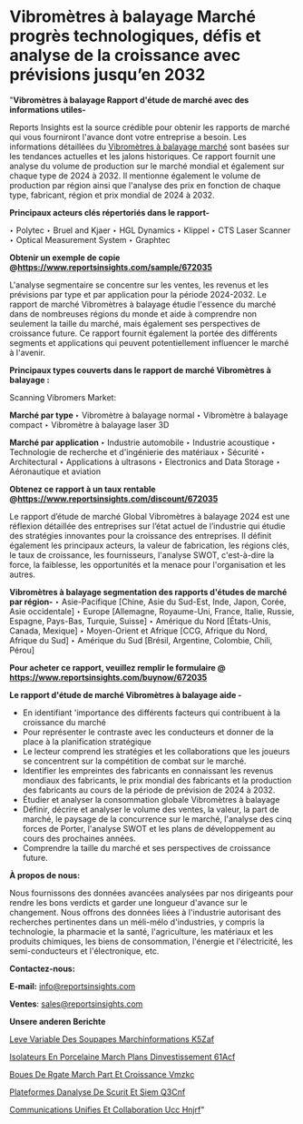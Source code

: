 # Vibromètres à balayage Marché progrès technologiques, défis et analyse de la croissance avec prévisions jusqu’en 2032

"<strong>Vibromètres à balayage Rapport d'étude de marché avec des informations utiles-</strong>

Reports Insights est la source crédible pour obtenir les rapports de marché qui vous fourniront l'avance dont votre entreprise a besoin. Les informations détaillées du <a href=https://www.reportsinsights.com/sample/672035>Vibromètres à balayage marché</a> sont basées sur les tendances actuelles et les jalons historiques. Ce rapport fournit une analyse du volume de production sur le marché mondial et également sur chaque type de 2024 à 2032. Il mentionne également le volume de production par région ainsi que l'analyse des prix en fonction de chaque type, fabricant, région et prix mondial de 2024 à 2032.

<b>Principaux acteurs clés répertoriés dans le rapport-</b>

‣ Polytec
‣ Bruel and Kjaer
‣ HGL Dynamics
‣ Klippel
‣ CTS Laser Scanner
‣ Optical Measurement System
‣ Graphtec

<strong><b>Obtenir un exemple de copie @</b></strong><a href=https://www.reportsinsights.com/sample/672035><strong><b>https://www.reportsinsights.com/sample/672035</b></strong></a>

L'analyse segmentaire se concentre sur les ventes, les revenus et les prévisions par type et par application pour la période 2024-2032. Le rapport de marché Vibromètres à balayage étudie l'essence du marché dans de nombreuses régions du monde et aide à comprendre non seulement la taille du marché, mais également ses perspectives de croissance future. Ce rapport fournit également la portée des différents segments et applications qui peuvent potentiellement influencer le marché à l'avenir.

<strong>Principaux types couverts dans le rapport de marché Vibromètres à balayage :</strong>

Scanning Vibromers Market:

<strong>Marché par type </strong>
‣ Vibromètre à balayage normal
‣ Vibromètre à balayage compact
‣ Vibromètre à balayage laser 3D

<strong>Marché par application </strong>
‣ Industrie automobile
‣ Industrie acoustique
‣ Technologie de recherche et d'ingénierie des matériaux
‣ Sécurité
‣ Architectural
‣ Applications à ultrasons
‣ Electronics and Data Storage
‣ Aéronautique et aviation

<strong><b>Obtenez ce rapport à un taux rentable @</b></strong><a href=https://www.reportsinsights.com/discount/672035><strong><b>https://www.reportsinsights.com/discount/672035</b></strong></a>

Le rapport d’étude de marché Global Vibromètres à balayage 2024 est une réflexion détaillée des entreprises sur l’état actuel de l’industrie qui étudie des stratégies innovantes pour la croissance des entreprises. Il définit également les principaux acteurs, la valeur de fabrication, les régions clés, le taux de croissance, les fournisseurs, l'analyse SWOT, c'est-à-dire la force, la faiblesse, les opportunités et la menace pour l'organisation et les autres.

<strong>Vibromètres à balayage segmentation des rapports d'études de marché par région-</strong>
‣ Asie-Pacifique [Chine, Asie du Sud-Est, Inde, Japon, Corée, Asie occidentale]
‣ Europe [Allemagne, Royaume-Uni, France, Italie, Russie, Espagne, Pays-Bas, Turquie, Suisse]
‣ Amérique du Nord [États-Unis, Canada, Mexique]
‣ Moyen-Orient et Afrique [CCG, Afrique du Nord, Afrique du Sud]
‣ Amérique du Sud [Brésil, Argentine, Colombie, Chili, Pérou]

<strong>Pour acheter ce rapport, veuillez remplir le formulaire @   <a href=https://www.reportsinsights.com/buynow/672035>https://www.reportsinsights.com/buynow/672035</a></strong>

<strong>Le rapport d'étude de marché Vibromètres à balayage aide -</strong>
<ul>
  <li>En identifiant 'importance des différents facteurs qui contribuent à la croissance du marché</li>
  <li>Pour représenter le contraste avec les conducteurs et donner de la place à la planification stratégique</li>
  <li>Le lecteur comprend les stratégies et les collaborations que les joueurs se concentrent sur la compétition de combat sur le marché.</li>
  <li>Identifier les empreintes des fabricants en connaissant les revenus mondiaux des fabricants, le prix mondial des fabricants et la production des fabricants au cours de la période de prévision de 2024 à 2032.</li>
  <li>Étudier et analyser la consommation globale Vibromètres à balayage</li>
  <li>Définir, décrire et analyser le volume des ventes, la valeur, la part de marché, le paysage de la concurrence sur le marché, l'analyse des cinq forces de Porter, l'analyse SWOT et les plans de développement au cours des prochaines années.</li>
  <li>Comprendre la taille du marché et ses perspectives de croissance future.</li>
</ul>
<strong>À propos de nous:</strong>

Nous fournissons des données avancées analysées par nos dirigeants pour rendre les bons verdicts et garder une longueur d'avance sur le changement. Nous offrons des données liées à l'industrie autorisant des recherches pertinentes dans un méli-mélo d'industries, y compris la technologie, la pharmacie et la santé, l'agriculture, les matériaux et les produits chimiques, les biens de consommation, l'énergie et l'électricité, les semi-conducteurs et l'électronique, etc.

<strong>Contactez-nous:</strong>

<strong>E-mail:</strong> <a href=mailto:info@reportsinsights.com>info@reportsinsights.com</a>

<strong>Ventes</strong>: <a href=mailto:sales@reportsinsights.com>sales@reportsinsights.com</a>

<strong>Unsere anderen Berichte</strong>

<a href=https://www.linkedin.com/pulse/lev%C3%A9e-variable-des-soupapes-march%C3%A9informations-k5zaf/>Leve Variable Des Soupapes Marchinformations K5Zaf</a>

<a href=https://www.linkedin.com/pulse/isolateurs-en-porcelaine-march%C3%A9-plans-dinvestissement-61acf/>Isolateurs En Porcelaine March Plans Dinvestissement 61Acf</a>

<a href=https://www.linkedin.com/pulse/bou%C3%A9es-de-r%C3%A9gate-march%C3%A9-part-et-croissance-vmzkc/>Boues De Rgate March Part Et Croissance Vmzkc</a>

<a href=https://www.linkedin.com/pulse/plateformes-danalyse-de-s%C3%A9curit%C3%A9-et-siem-q3cnf/>Plateformes Danalyse De Scurit Et Siem Q3Cnf</a>

<a href=https://www.linkedin.com/pulse/communications-unifi%C3%A9es-et-collaboration-ucc-hnjrf/>Communications Unifies Et Collaboration Ucc Hnjrf</a>"
